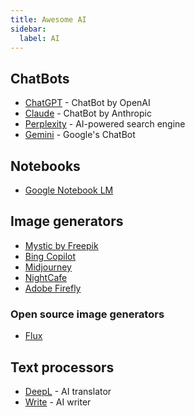 ```yaml
---
title: Awesome AI
sidebar:
  label: AI
---
```


## ChatBots

- [ChatGPT](https://chatgpt.com/) - ChatBot by OpenAI
- [Claude](https://claude.ai/chat/) - ChatBot by Anthropic
- [Perplexity](https://www.perplexity.ai/) - AI-powered search engine
- [Gemini](https://bard.google.com/) - Google's ChatBot


## Notebooks

- [Google Notebook LM](https://notebooklm.google.com/)

## Image generators

- [Mystic by Freepik](https://www.freepik.com/ai/image-generator)
- [Bing Copilot](https://www.bing.com/images/create)
- [Midjourney](https://midjourney.com/)
- [NightCafe](https://nightcafe.studio/)
- [Adobe Firefly](https://firefly.adobe.com/)

### Open source image generators

- [Flux](https://blackforestlabs.ai/)

## Text processors

- [DeepL](https://www.deepl.com/translator) - AI translator
- [Write](https://www.deepl.com/write/) - AI writer
